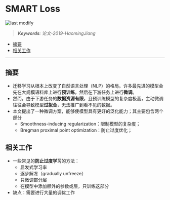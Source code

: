 SMART Loss
===
<!--START_SECTION:badge-->

![last modify](https://img.shields.io/static/v1?label=last%20modify&message=2025-08-03%2022%3A42%3A16&color=yellowgreen&style=flat-square)

<!--END_SECTION:badge-->
<!--info
top: false
draft: true
hidden: true
level: 0
tag: []
-->

> ***Keywords**: 论文-2019-HaomingJiang*

<!--START_SECTION:paper_title-->
<!--END_SECTION:paper_title-->

<!--START_SECTION:toc-->
- [摘要](#摘要)
- [相关工作](#相关工作)
<!--END_SECTION:toc-->

---

## 摘要
- 迁移学习从根本上改变了自然语言处理（NLP）的格局。许多最先进的模型会先在大规模语料库上进行**预训练**，然后在下游任务上进行**微调**。
- 然而，由于下游任务的**数据资源有限**，且预训练模型的复杂度极高，主动微调往往会导致模型**过拟合**，无法推广到看不见的数据。
- 本文提出了一种微调方案，能够使模型具有更好的泛化能力；其主要包含两个部分
    - Smoothness-inducing regularization：限制模型的复杂度；
    - Bregman proximal point optimization：防止过度优化；

## 相关工作
- 一些常见的**防止过度学习**的方法：
    - 启发式学习率
    - 逐步解冻（gradually unfreeze）
    - 只微调部分层
    - 在模型中添加额外的参数或层，只训练这部分
- 缺点：需要进行大量的调优工作
